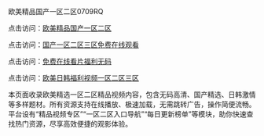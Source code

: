 欧美精品国产一区二区0709RQ

点击访问：<a href="https://heiliaozj3tjd.pages.dev/">欧美精品国产一区二区</a>

点击访问：<a href="https://heiliaoe8ajia.pages.dev/">国产一区二区三区免费在线观看</a>

点击访问：<a href="https://heiliaoxqkkct.pages.dev/">免费在线看片福利无码</a>

点击访问：<a href="https://heiliaoxwd5i8.pages.dev/">欧美日韩福利视频一区二区三区</a>

本页面收录欧美精选一区二区精品视频内容，包含无码高清、国产精选、日韩激情等多样题材。所有资源支持在线播放、极速加载，无需跳转广告，操作简便流畅。  
平台设有“精品视频专区”“一区二区入口导航”“每日更新榜单”等模块，助你快速查找热门资源，尽享高效便捷的观影体验。

<span style="display:none;">[Canonical link](https://github.com/W20250709/So12 ）</span>
